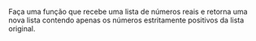 Faça uma função que recebe uma lista de números reais e retorna uma nova lista contendo apenas os números estritamente positivos da lista original.